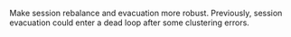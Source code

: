 Make session rebalance and evacuation more robust. Previously, session evacuation could enter a dead loop after some clustering errors.
